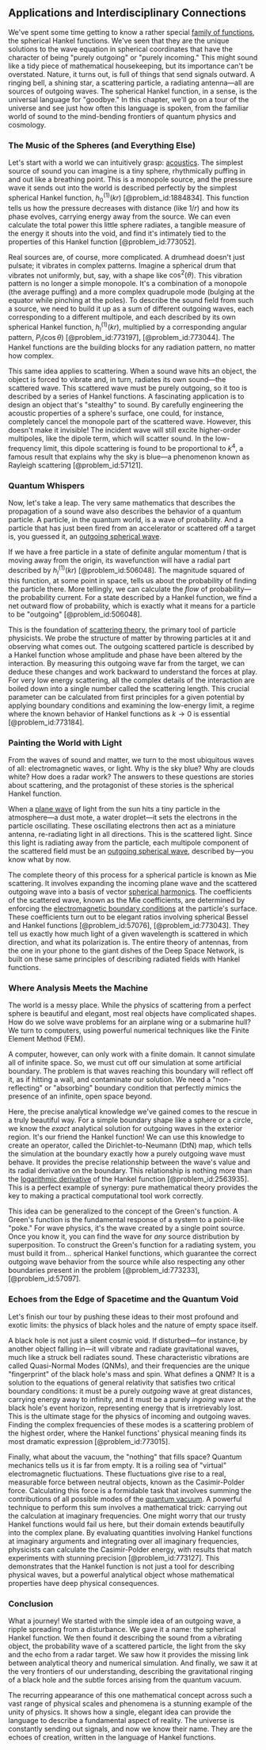## Applications and Interdisciplinary Connections

We've spent some time getting to know a rather special [family of functions](@article_id:136955), the spherical Hankel functions. We've seen that they are the unique solutions to the wave equation in spherical coordinates that have the character of being "purely outgoing" or "purely incoming." This might sound like a tidy piece of mathematical housekeeping, but its importance can't be overstated. Nature, it turns out, is full of things that send signals outward. A ringing bell, a shining star, a scattering particle, a radiating antenna—all are sources of outgoing waves. The spherical Hankel function, in a sense, is the universal language for "goodbye." In this chapter, we'll go on a tour of the universe and see just how often this language is spoken, from the familiar world of sound to the mind-bending frontiers of quantum physics and cosmology.

### The Music of the Spheres (and Everything Else)

Let's start with a world we can intuitively grasp: [acoustics](@article_id:264841). The simplest source of sound you can imagine is a tiny sphere, rhythmically puffing in and out like a breathing point. This is a monopole source, and the pressure wave it sends out into the world is described perfectly by the simplest spherical Hankel function, $h_0^{(1)}(kr)$ [@problem_id:1884834]. This function tells us how the pressure decreases with distance (like $1/r$) and how its phase evolves, carrying energy away from the source. We can even calculate the total power this little sphere radiates, a tangible measure of the energy it shouts into the void, and find it's intimately tied to the properties of this Hankel function [@problem_id:773052].

Real sources are, of course, more complicated. A drumhead doesn't just pulsate; it vibrates in complex patterns. Imagine a spherical drum that vibrates not uniformly, but, say, with a shape like $\cos^2(\theta)$. This vibration pattern is no longer a simple monopole. It's a combination of a monopole (the average puffing) and a more complex quadrupole mode (bulging at the equator while pinching at the poles). To describe the sound field from such a source, we need to build it up as a sum of different outgoing waves, each corresponding to a different multipole, and each described by its own spherical Hankel function, $h_l^{(1)}(kr)$, multiplied by a corresponding angular pattern, $P_l(\cos\theta)$ [@problem_id:773197], [@problem_id:773044]. The Hankel functions are the building blocks for any radiation pattern, no matter how complex.

This same idea applies to scattering. When a sound wave hits an object, the object is forced to vibrate and, in turn, radiates its own sound—the scattered wave. This scattered wave must be purely outgoing, so it too is described by a series of Hankel functions. A fascinating application is to design an object that's "stealthy" to sound. By carefully engineering the acoustic properties of a sphere's surface, one could, for instance, completely cancel the monopole part of the scattered wave. However, this doesn't make it invisible! The incident wave will still excite higher-order multipoles, like the dipole term, which will scatter sound. In the low-frequency limit, this dipole scattering is found to be proportional to $k^4$, a famous result that explains why the sky is blue—a phenomenon known as Rayleigh scattering [@problem_id:57121].

### Quantum Whispers

Now, let's take a leap. The very same mathematics that describes the propagation of a sound wave also describes the behavior of a quantum particle. A particle, in the quantum world, is a wave of probability. And a particle that has just been fired from an accelerator or scattered off a target is, you guessed it, an [outgoing spherical wave](@article_id:201097).

If we have a free particle in a state of definite angular momentum $l$ that is moving away from the origin, its wavefunction will have a radial part described by $h_l^{(1)}(kr)$ [@problem_id:506048]. The magnitude squared of this function, at some point in space, tells us about the probability of finding the particle there. More tellingly, we can calculate the *flow* of probability—the probability current. For a state described by a Hankel function, we find a net outward flow of probability, which is exactly what it means for a particle to be "outgoing" [@problem_id:506048].

This is the foundation of [scattering theory](@article_id:142982), the primary tool of particle physicists. We probe the structure of matter by throwing particles at it and observing what comes out. The outgoing scattered particle is described by a Hankel function whose amplitude and phase have been altered by the interaction. By measuring this outgoing wave far from the target, we can deduce these changes and work backward to understand the forces at play. For very low energy scattering, all the complex details of the interaction are boiled down into a single number called the scattering length. This crucial parameter can be calculated from first principles for a given potential by applying boundary conditions and examining the low-energy limit, a regime where the known behavior of Hankel functions as $k \to 0$ is essential [@problem_id:773184].

### Painting the World with Light

From the waves of sound and matter, we turn to the most ubiquitous waves of all: electromagnetic waves, or light. Why is the sky blue? Why are clouds white? How does a radar work? The answers to these questions are stories about scattering, and the protagonist of these stories is the spherical Hankel function.

When a [plane wave](@article_id:263258) of light from the sun hits a tiny particle in the atmosphere—a dust mote, a water droplet—it sets the electrons in the particle oscillating. These oscillating electrons then act as a miniature antenna, re-radiating light in all directions. This is the scattered light. Since this light is radiating away from the particle, each multipole component of the scattered field must be an [outgoing spherical wave](@article_id:201097), described by—you know what by now.

The complete theory of this process for a spherical particle is known as Mie scattering. It involves expanding the incoming plane wave and the scattered outgoing wave into a basis of vector [spherical harmonics](@article_id:155930). The coefficients of the scattered wave, known as the Mie coefficients, are determined by enforcing the [electromagnetic boundary conditions](@article_id:188371) at the particle's surface. These coefficients turn out to be elegant ratios involving spherical Bessel and Hankel functions [@problem_id:57076], [@problem_id:773043]. They tell us exactly how much light of a given wavelength is scattered in which direction, and what its polarization is. The entire theory of antennas, from the one in your phone to the giant dishes of the Deep Space Network, is built on these same principles of describing radiated fields with Hankel functions.

### Where Analysis Meets the Machine

The world is a messy place. While the physics of scattering from a perfect sphere is beautiful and elegant, most real objects have complicated shapes. How do we solve wave problems for an airplane wing or a submarine hull? We turn to computers, using powerful numerical techniques like the Finite Element Method (FEM).

A computer, however, can only work with a finite domain. It cannot simulate all of infinite space. So, we must cut off our simulation at some artificial boundary. The problem is that waves reaching this boundary will reflect off it, as if hitting a wall, and contaminate our solution. We need a "non-reflecting" or "absorbing" boundary condition that perfectly mimics the presence of an infinite, open space beyond.

Here, the precise analytical knowledge we've gained comes to the rescue in a truly beautiful way. For a simple boundary shape like a sphere or a circle, we know the *exact* analytical solution for outgoing waves in the exterior region. It's our friend the Hankel function! We can use this knowledge to create an operator, called the Dirichlet-to-Neumann (DtN) map, which tells the simulation at the boundary exactly how a purely outgoing wave must behave. It provides the precise relationship between the wave's value and its radial derivative on the boundary. This relationship is nothing more than the [logarithmic derivative](@article_id:168744) of the Hankel function [@problem_id:2563935]. This is a perfect example of synergy: pure mathematical theory provides the key to making a practical computational tool work correctly.

This idea can be generalized to the concept of the Green's function. A Green's function is the fundamental response of a system to a point-like "poke." For wave physics, it's the wave created by a single point source. Once you know it, you can find the wave for *any* source distribution by superposition. To construct the Green's function for a radiating system, you must build it from... spherical Hankel functions, which guarantee the correct outgoing wave behavior from the source while also respecting any other boundaries present in the problem [@problem_id:773233], [@problem_id:57097].

### Echoes from the Edge of Spacetime and the Quantum Void

Let's finish our tour by pushing these ideas to their most profound and exotic limits: the physics of black holes and the nature of empty space itself.

A black hole is not just a silent cosmic void. If disturbed—for instance, by another object falling in—it will vibrate and radiate gravitational waves, much like a struck bell radiates sound. These characteristic vibrations are called Quasi-Normal Modes (QNMs), and their frequencies are the unique "fingerprint" of the black hole's mass and spin. What defines a QNM? It is a solution to the equations of general relativity that satisfies two critical boundary conditions: it must be a purely *outgoing* wave at great distances, carrying energy away to infinity, and it must be a purely *ingoing* wave at the black hole's event horizon, representing energy that is irretrievably lost. This is the ultimate stage for the physics of incoming and outgoing waves. Finding the complex frequencies of these modes is a scattering problem of the highest order, where the Hankel functions' physical meaning finds its most dramatic expression [@problem_id:773015].

Finally, what about the vacuum, the "nothing" that fills space? Quantum mechanics tells us it is far from empty. It is a roiling sea of "virtual" electromagnetic fluctuations. These fluctuations give rise to a real, measurable force between neutral objects, known as the Casimir-Polder force. Calculating this force is a formidable task that involves summing the contributions of all possible modes of the [quantum vacuum](@article_id:155087). A powerful technique to perform this sum involves a mathematical trick: carrying out the calculation at imaginary frequencies. One might worry that our trusty Hankel functions would fail us here, but their domain extends beautifully into the complex plane. By evaluating quantities involving Hankel functions at imaginary arguments and integrating over all imaginary frequencies, physicists can calculate the Casimir-Polder energy, with results that match experiments with stunning precision [@problem_id:773127]. This demonstrates that the Hankel function is not just a tool for describing physical waves, but a powerful analytical object whose mathematical properties have deep physical consequences.

### Conclusion

What a journey! We started with the simple idea of an outgoing wave, a ripple spreading from a disturbance. We gave it a name: the spherical Hankel function. We then found it describing the sound from a vibrating object, the probability wave of a scattered particle, the light from the sky and the echo from a radar target. We saw how it provides the missing link between analytical theory and numerical simulation. And finally, we saw it at the very frontiers of our understanding, describing the gravitational ringing of a black hole and the subtle forces arising from the quantum vacuum.

The recurring appearance of this one mathematical concept across such a vast range of physical scales and phenomena is a stunning example of the unity of physics. It shows how a single, elegant idea can provide the language to describe a fundamental aspect of reality. The universe is constantly sending out signals, and now we know their name. They are the echoes of creation, written in the language of Hankel functions.